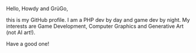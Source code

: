 Hello, Howdy and GrüGo,

this is my GitHub profile. I am a PHP dev by day and game dev by night. My interests are Game Development, Computer Graphics and Generative Art (not AI art!).

Have a good one!
